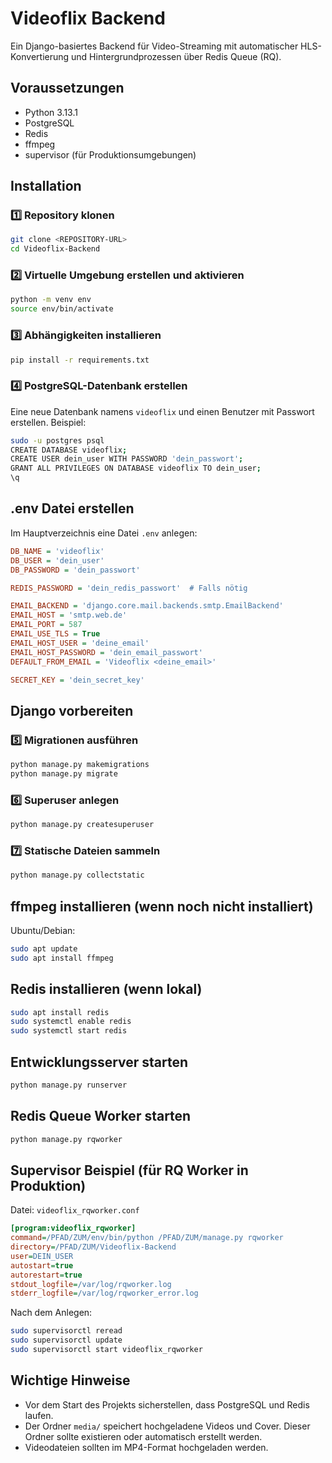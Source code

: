 
# Videoflix Backend

Ein Django-basiertes Backend für Video-Streaming mit automatischer HLS-Konvertierung und Hintergrundprozessen über Redis Queue (RQ).

## Voraussetzungen

- Python 3.13.1
- PostgreSQL
- Redis
- ffmpeg
- supervisor (für Produktionsumgebungen)

## Installation

### 1️⃣ Repository klonen

```bash
git clone <REPOSITORY-URL>
cd Videoflix-Backend
```

### 2️⃣ Virtuelle Umgebung erstellen und aktivieren

```bash
python -m venv env
source env/bin/activate
```

### 3️⃣ Abhängigkeiten installieren

```bash
pip install -r requirements.txt
```

### 4️⃣ PostgreSQL-Datenbank erstellen

Eine neue Datenbank namens `videoflix` und einen Benutzer mit Passwort erstellen. Beispiel:

```bash
sudo -u postgres psql
CREATE DATABASE videoflix;
CREATE USER dein_user WITH PASSWORD 'dein_passwort';
GRANT ALL PRIVILEGES ON DATABASE videoflix TO dein_user;
\q
```

## .env Datei erstellen

Im Hauptverzeichnis eine Datei `.env` anlegen:

```ini
DB_NAME = 'videoflix'
DB_USER = 'dein_user'
DB_PASSWORD = 'dein_passwort'

REDIS_PASSWORD = 'dein_redis_passwort'  # Falls nötig

EMAIL_BACKEND = 'django.core.mail.backends.smtp.EmailBackend'
EMAIL_HOST = 'smtp.web.de'
EMAIL_PORT = 587
EMAIL_USE_TLS = True
EMAIL_HOST_USER = 'deine_email'
EMAIL_HOST_PASSWORD = 'dein_email_passwort'
DEFAULT_FROM_EMAIL = 'Videoflix <deine_email>'

SECRET_KEY = 'dein_secret_key'
```

## Django vorbereiten

### 5️⃣ Migrationen ausführen

```bash
python manage.py makemigrations
python manage.py migrate
```

### 6️⃣ Superuser anlegen

```bash
python manage.py createsuperuser
```

### 7️⃣ Statische Dateien sammeln

```bash
python manage.py collectstatic
```

## ffmpeg installieren (wenn noch nicht installiert)

Ubuntu/Debian:

```bash
sudo apt update
sudo apt install ffmpeg
```

## Redis installieren (wenn lokal)

```bash
sudo apt install redis
sudo systemctl enable redis
sudo systemctl start redis
```

## Entwicklungsserver starten

```bash
python manage.py runserver
```

## Redis Queue Worker starten

```bash
python manage.py rqworker
```

## Supervisor Beispiel (für RQ Worker in Produktion)

Datei: `videoflix_rqworker.conf`

```ini
[program:videoflix_rqworker]
command=/PFAD/ZUM/env/bin/python /PFAD/ZUM/manage.py rqworker
directory=/PFAD/ZUM/Videoflix-Backend
user=DEIN_USER
autostart=true
autorestart=true
stdout_logfile=/var/log/rqworker.log
stderr_logfile=/var/log/rqworker_error.log
```

Nach dem Anlegen:

```bash
sudo supervisorctl reread
sudo supervisorctl update
sudo supervisorctl start videoflix_rqworker
```

## Wichtige Hinweise

- Vor dem Start des Projekts sicherstellen, dass PostgreSQL und Redis laufen.
- Der Ordner `media/` speichert hochgeladene Videos und Cover. Dieser Ordner sollte existieren oder automatisch erstellt werden.
- Videodateien sollten im MP4-Format hochgeladen werden.

